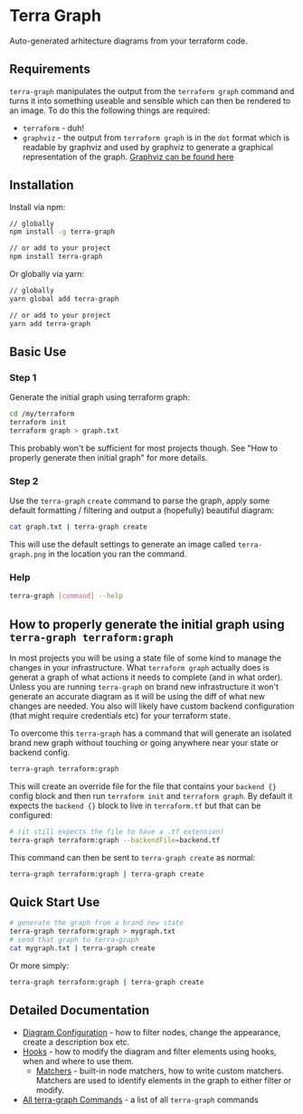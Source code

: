 # Terra Graph

Auto-generated arhitecture diagrams from your terraform code.

## Requirements

`terra-graph` manipulates the output from the `terraform graph` command and turns it into something useable and sensible which can then be rendered to an image. To do this the following things are required:

- `terraform` - duh!
- `graphviz` - the output from `terraform graph` is in the `dot` format which is readable by graphviz and used by graphviz to generate a graphical representation of the graph. [Graphviz can be found here](https://graphviz.org/download/)

## Installation

Install via npm:

```bash
// globally
npm install -g terra-graph

// or add to your project
npm install terra-graph
```

Or globally via yarn:

```bash
// globally
yarn global add terra-graph

// or add to your project
yarn add terra-graph
```

## Basic Use

### Step 1

Generate the initial graph using terraform graph:

```bash
cd /my/terraform
terraform init
terraform graph > graph.txt
```

This probably won't be sufficient for most projects though. See "How to properly generate then initial graph" for more details.

### Step 2

Use the `terra-graph` `create` command to parse the graph, apply some default formatting / filtering and output a (hopefully) beautiful diagram:

```bash
cat graph.txt | terra-graph create
```

This will use the default settings to generate an image called `terra-graph.png` in the location you ran the command.

### Help

```bash
terra-graph [command] --help
```

## How to properly generate the initial graph using `terra-graph terraform:graph`

In most projects you will be using a state file of some kind to manage the changes in your infrastructure. What `terraform graph` actually does is generat a graph of what actions it needs to complete (and in what order). Unless you are running `terra-graph` on brand new infrastructure it won't generate an accurate diagram as it will be using the diff of what new changes are needed. You also will likely have custom backend configuration (that might require credentials etc) for your terraform state.

To overcome this `terra-graph` has a command that will generate an isolated brand new graph without touching or going anywhere near your state or backend config.

```bash
terra-graph terraform:graph
```

This will create an override file for the file that contains your `backend {}` config block and then run `terraform init` and `terraform graph`. By default it expects the `backend {}` block to live in `terraform.tf` but that can be configured:

```bash
# (it still expects the file to have a .tf extension)
terra-graph terraform:graph --backendFile=backend.tf
```

This command can then be sent to `terra-graph create` as normal:

```bash
terra-graph terraform:graph | terra-graph create
```

## Quick Start Use

```bash
# generate the graph from a brand new state
terra-graph terraform:graph > mygraph.txt
# send that graph to terra-graph
cat mygraph.txt | terra-graph create
```

Or more simply:

```bash
terra-graph terraform:graph | terra-graph create
```

## Detailed Documentation

- [Diagram Configuration](./docs/configuration.md) - how to filter nodes, change the appearance, create a description box etc.
- [Hooks](./docs/hooks.md) - how to modify the diagram and filter elements using hooks, when and where to use them.
  - [Matchers](./docs/matchers.md) - built-in node matchers, how to write custom matchers. Matchers are used to identify elements in the graph to either filter or modify.
- [All terra-graph Commands](./docs/commands.md) - a list of all `terra-graph` commands
